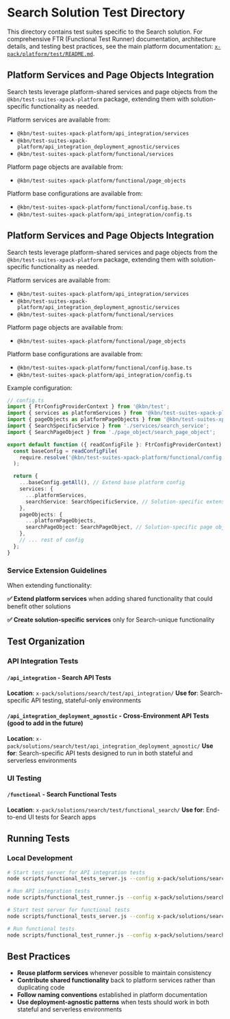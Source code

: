 # Search Solution Test Directory

This directory contains test suites specific to the Search solution. For comprehensive FTR (Functional Test Runner) documentation, architecture details, and testing best practices, see the main platform documentation: [`x-pack/platform/test/README.md`](../../platform/test/README.md).

## Platform Services and Page Objects Integration

Search tests leverage platform-shared services and page objects from the `@kbn/test-suites-xpack-platform` package, extending them with solution-specific functionality as needed.

Platform services are available from:

- `@kbn/test-suites-xpack-platform/api_integration/services`
- `@kbn/test-suites-xpack-platform/api_integration_deployment_agnostic/services`
- `@kbn/test-suites-xpack-platform/functional/services`

Platform page objects are available from:

- `@kbn/test-suites-xpack-platform/functional/page_objects`

Platform base configurations are available from:

- `@kbn/test-suites-xpack-platform/functional/config.base.ts`
- `@kbn/test-suites-xpack-platform/api_integration/config.ts`

## Platform Services and Page Objects Integration

Search tests leverage platform-shared services and page objects from the `@kbn/test-suites-xpack-platform` package, extending them with solution-specific functionality as needed.

Platform services are available from:

- `@kbn/test-suites-xpack-platform/api_integration/services`
- `@kbn/test-suites-xpack-platform/api_integration_deployment_agnostic/services`
- `@kbn/test-suites-xpack-platform/functional/services`

Platform page objects are available from:

- `@kbn/test-suites-xpack-platform/functional/page_objects`

Platform base configurations are available from:

- `@kbn/test-suites-xpack-platform/functional/config.base.ts`
- `@kbn/test-suites-xpack-platform/api_integration/config.ts`

Example configuration:

```typescript
// config.ts
import { FtrConfigProviderContext } from '@kbn/test';
import { services as platformServices } from '@kbn/test-suites-xpack-platform/functional/services';
import { pageObjects as platformPageObjects } from '@kbn/test-suites-xpack-platform/functional/page_objects';
import { SearchSpecificService } from './services/search_service';
import { SearchPageObject } from './page_object/search_page_object';

export default function ({ readConfigFile }: FtrConfigProviderContext) {
  const baseConfig = readConfigFile(
    require.resolve('@kbn/test-suites-xpack-platform/functional/config.base.ts')
  );

  return {
    ...baseConfig.getAll(), // Extend base platform config
    services: {
      ...platformServices,
      searchService: SearchSpecificService, // Solution-specific extension
    },
    pageObjects: {
      ...platformPageObjects,
      searchPageObject: SearchPageObject, // Solution-specific page objects
    },
    // ... rest of config
  };
}
```

### Service Extension Guidelines

When extending functionality:

**✅ Extend platform services** when adding shared functionality that could benefit other solutions

**✅ Create solution-specific services** only for Search-unique functionality

## Test Organization

### API Integration Tests

#### `/api_integration` - Search API Tests

**Location**: `x-pack/solutions/search/test/api_integration/`
**Use for**: Search-specific API testing, stateful-only environments

#### `/api_integration_deployment_agnostic` - Cross-Environment API Tests (good to add in the future)

**Location**: `x-pack/solutions/search/test/api_integration_deployment_agnostic/`
**Use for**: Search-specific API tests designed to run in both stateful and serverless environments

### UI Testing

#### `/functional` - Search Functional Tests

**Location**: `x-pack/solutions/search/test/functional_search/`
**Use for**: End-to-end UI tests for Search apps

## Running Tests

### Local Development

```bash
# Start test server for API integration tests
node scripts/functional_tests_server.js --config x-pack/solutions/search/test/api_integration/apis/search_playground/config.ts

# Run API integration tests
node scripts/functional_test_runner.js --config x-pack/solutions/search/test/api_integration/apis/search_playground/config.ts

# Start test server for functional tests
node scripts/functional_tests_server.js --config x-pack/solutions/search/test/functional_search/config.ts

# Run functional tests
node scripts/functional_test_runner.js --config x-pack/solutions/search/test/functional_search/config.ts
```

## Best Practices

- **Reuse platform services** whenever possible to maintain consistency
- **Contribute shared functionality** back to platform services rather than duplicating code
- **Follow naming conventions** established in platform documentation
- **Use deployment-agnostic patterns** when tests should work in both stateful and serverless environments
